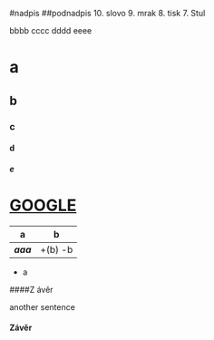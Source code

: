 #nadpis
##podnadpis
10. slovo
9. mrak
8. tisk
7. Stul

bbbb
cccc
dddd
eeee
# a
## b
### c
#### d
##### e

# **[GOOGLE](http://google.com)**

| a   | b   |
|-----|-----|
| ***aaa*** | +(b) -b |

- a

####Z ávěr

another sentence


#### Závěr